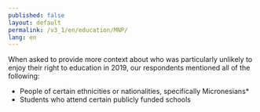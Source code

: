 ```yaml
---
published: false
layout: default
permalink: /v3_1/en/education/MNP/
lang: en
---
```

When asked to provide more context about who was particularly unlikely to enjoy their right to education in 2019, our respondents mentioned all of the following:

-	People of certain ethnicities or nationalities, specifically Micronesians*
-	Students who attend certain publicly funded schools


